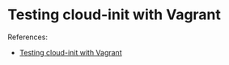 
# Testing cloud-init with Vagrant

References:

- [Testing cloud-init with Vagrant](https://www.alextomkins.com/2016/09/testing-cloud-init-with-vagrant/)
